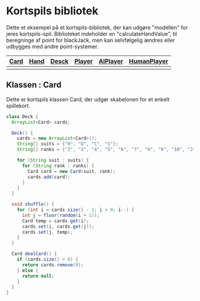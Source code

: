 # Kortspils bibliotek

Dette et eksempel på et kortspils-bibliotek, der kan udgøre "modellen" for jeres kortspils-spil.
Biblioteket indeholder en "calculateHandValue", til beregninge af point for blackJack, men kan selvfølgelig ændres eller udbygges med andre point-systemer. 

| [Card](Card.md)   | [Hand](Hand.md)   | [Desck](Deck.md)   | [Player]()   | [AIPlayer]()   |  [HumanPlayer]()  |
| ----------------- | ----------------- | ------------------ | ------------ | -------------- | ----------------- |
|                   |                   |                    |              |                |                   |
## Klassen : Card

Dette er kortspils klassen Card, der udgør skabelonen for et enkelt spillekort.

```java
class Deck {
  ArrayList<Card> cards;

  Deck() {
    cards = new ArrayList<Card>();
    String[] suits = {"H", "D", "C", "S"};
    String[] ranks = {"2", "3", "4", "5", "6", "7", "8", "9", "10", "J", "Q", "K", "A"};

    for (String suit : suits) {
      for (String rank : ranks) {
        Card card = new Card(suit, rank);
        cards.add(card);
      }
    }
  }

  void shuffle() {
    for (int i = cards.size() - 1; i > 0; i--) {
      int j = floor(random(i + 1));
      Card temp = cards.get(i);
      cards.set(i, cards.get(j));
      cards.set(j, temp);
    }
  }

  Card dealCard() {
    if (cards.size() > 0) {
      return cards.remove(0);
    } else {
      return null;
    }
  }
}
```